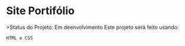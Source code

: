 <h1>Site Portifólio</h1>
>Status do Projeto: Em deenvolvimento
Este projeto será feito usando:

```
HTML e CSS
```
